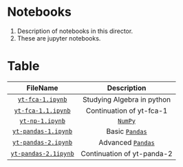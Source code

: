 # Notebooks 

1. Description of notebooks in this director.
2. These are jupyter notebooks. 

# Table 

FileName | Description
:--: | :---:
[`yt-fca-1.ipynb`](./yt-fca-1.ipynb) | Studying Algebra in python
[`yt-fca-1.1.ipynb`](./yt-fca-1.1.ipynb) | Continuation of yt-fca-1
[`yt-np-1.ipynb`](./yt-np-1.ipynb) | [`NumPy`](https://numpy.org/doc/stable/index.html) 
[`yt-pandas-1.ipynb`](./yt-pandas-1.ipynb) |  Basic [`Pandas`](https://pandas.pydata.org/)  
[`yt-pandas-2.ipynb`](./yt-pandas-2.ipynb) |  Advanced [`Pandas`](https://pandas.pydata.org/)  
[`yt-pandas-2.1ipynb`](./yt-pandas-2.1.ipynb) |  Continuation of yt-panda-2 
